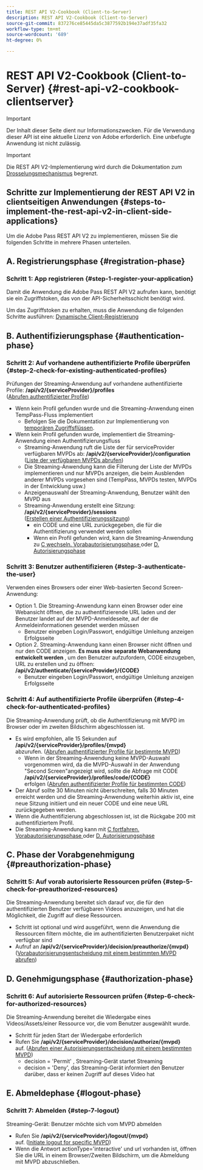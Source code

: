 ```yaml
---
title: REST API V2-Cookbook (Client-to-Server)
description: REST API V2-Cookbook (Client-to-Server)
source-git-commit: 837276ce85445da5c3877592b194e37adf35fa32
workflow-type: tm+mt
source-wordcount: '689'
ht-degree: 0%

---
```



# REST API V2-Cookbook (Client-to-Server) {#rest-api-v2-cookbook-clientserver}

>[!IMPORTANT]
>
> Der Inhalt dieser Seite dient nur Informationszwecken. Für die Verwendung dieser API ist eine aktuelle Lizenz von Adobe erforderlich. Eine unbefugte Anwendung ist nicht zulässig.

>[!IMPORTANT]
>
> Die REST API V2-Implementierung wird durch die Dokumentation zum [Drosselungsmechanismus](/help/authentication/throttling-mechanism.md) begrenzt.

## Schritte zur Implementierung der REST API V2 in clientseitigen Anwendungen {#steps-to-implement-the-rest-api-v2-in-client-side-applications}

Um die Adobe Pass REST API V2 zu implementieren, müssen Sie die folgenden Schritte in mehrere Phasen unterteilen.

## A. Registrierungsphase {#registration-phase}

### Schritt 1: App registrieren {#step-1-register-your-application}

Damit die Anwendung die Adobe Pass REST API V2 aufrufen kann, benötigt sie ein Zugriffstoken, das von der API-Sicherheitsschicht benötigt wird.

Um das Zugriffstoken zu erhalten, muss die Anwendung die folgenden Schritte ausführen: [Dynamische Client-Registrierung](./dynamic-client-registration.md)

## B. Authentifizierungsphase {#authentication-phase}

### Schritt 2: Auf vorhandene authentifizierte Profile überprüfen {#step-2-check-for-existing-authenticated-profiles}

Prüfungen der Streaming-Anwendung auf vorhandene authentifizierte Profile: <b>/api/v2/{serviceProvider}/profiles</b><br>
([Abrufen authentifizierter Profile](./apis/profiles-apis/rest-api-v2-retrieve-authenticated-profiles.md))

* Wenn kein Profil gefunden wurde und die Streaming-Anwendung einen TempPass-Fluss implementiert
   * Befolgen Sie die Dokumentation zur Implementierung von [temporären Zugriffsflüssen](../flows/temporary-access-flows/rest-api-v2-access-temporary-flows.md).
* Wenn kein Profil gefunden wurde, implementiert die Streaming-Anwendung einen Authentifizierungsfluss
   * Streaming-Anwendung ruft die Liste der für serviceProvider verfügbaren MVPDs ab: <b>/api/v2/{serviceProvider}/configuration</b><br>
([Liste der verfügbaren MVPDs abrufen](./apis/configuration-apis/rest-api-v2-configuration-apis-retrieve-configuration-for-specific-service-provider.md))
   * Die Streaming-Anwendung kann die Filterung der Liste der MVPDs implementieren und nur MVPDs anzeigen, die beim Ausblenden anderer MVPDs vorgesehen sind (TempPass, MVPDs testen, MVPDs in der Entwicklung usw.)
   * Anzeigenauswahl der Streaming-Anwendung, Benutzer wählt den MVPD aus
   * Streaming-Anwendung erstellt eine Sitzung: <b>/api/v2/{serviceProvider}/sessions</b><br>
([Erstellen einer Authentifizierungssitzung](./apis/sessions-apis/rest-api-v2-sessions-apis-create-authentication-session.md))<br>
      * ein CODE und eine URL zurückgegeben, die für die Authentifizierung verwendet werden sollen
      * Wenn ein Profil gefunden wird, kann die Streaming-Anwendung zu <a href="#preauthorization-phase">C wechseln. Vorabautorisierungsphase </a> oder <a href="#authorization-phase">D. Autorisierungsphase </a>

### Schritt 3: Benutzer authentifizieren {#step-3-authenticate-the-user}

Verwenden eines Browsers oder einer Web-basierten Second Screen-Anwendung:

* Option 1. Die Streaming-Anwendung kann einen Browser oder eine Webansicht öffnen, die zu authentifizierende URL laden und der Benutzer landet auf der MVPD-Anmeldeseite, auf der die Anmeldeinformationen gesendet werden müssen
   * Benutzer eingeben Login/Passwort, endgültige Umleitung anzeigen Erfolgsseite
* Option 2. Streaming-Anwendung kann einen Browser nicht öffnen und nur den CODE anzeigen. <b>Es muss eine separate Webanwendung entwickelt werden </b>, um den Benutzer aufzufordern, CODE einzugeben, URL zu erstellen und zu öffnen: <b>/api/v2/authenticate/{serviceProvider}/{CODE}</b>
   * Benutzer eingeben Login/Passwort, endgültige Umleitung anzeigen Erfolgsseite

### Schritt 4: Auf authentifizierte Profile überprüfen {#step-4-check-for-authenticated-profiles}

Die Streaming-Anwendung prüft, ob die Authentifizierung mit MVPD im Browser oder im zweiten Bildschirm abgeschlossen ist.

* Es wird empfohlen, alle 15 Sekunden auf <b>/api/v2/{serviceProvider}/profiles/{mvpd}</b><br> abzurufen.
([Abrufen authentifizierter Profile für bestimmte MVPD](.apis/profiles-apis/rest-api-v2-profiles-apis-retrieve-profile-for-specific-mvpd.md))
   * Wenn in der Streaming-Anwendung keine MVPD-Auswahl vorgenommen wird, da die MVPD-Auswahl in der Anwendung &quot;Second Screen&quot;angezeigt wird, sollte die Abfrage mit CODE <b>/api/v2/{serviceProvider}/profiles/code/{CODE}</b><br> erfolgen
([Abrufen authentifizierter Profile für bestimmten CODE](./apis/profiles-apis/rest-api-v2-profiles-apis-retrieve-profile-for-specific-code.md))
* Der Abruf sollte 30 Minuten nicht überschreiten, falls 30 Minuten erreicht werden und die Streaming-Anwendung weiterhin aktiv ist, eine neue Sitzung initiiert und ein neuer CODE und eine neue URL zurückgegeben werden.
* Wenn die Authentifizierung abgeschlossen ist, ist die Rückgabe 200 mit authentifiziertem Profil.
* Die Streaming-Anwendung kann mit <a href="#preauthorization-phase">C fortfahren. Vorabautorisierungsphase </a> oder <a href="#authorization-phase">D. Autorisierungsphase </a>

## C. Phase der Vorabgenehmigung {#preauthorization-phase}

### Schritt 5: Auf vorab autorisierte Ressourcen prüfen {#step-5-check-for-preauthorized-resources}

Die Streaming-Anwendung bereitet sich darauf vor, die für den authentifizierten Benutzer verfügbaren Videos anzuzeigen, und hat die Möglichkeit, die
Zugriff auf diese Ressourcen.

* Schritt ist optional und wird ausgeführt, wenn die Anwendung die Ressourcen filtern möchte, die im authentifizierten Benutzerpaket nicht verfügbar sind
* Aufruf an <b>/api/v2/{serviceProvider}/decision/preauthorize/{mvpd}</b><br>
([Vorabautorisierungsentscheidung mit einem bestimmten MVPD abrufen](.apis/decisions-apis/rest-api-v2-decisions-apis-retrieve-preauthorization-decisions-using-specific-mvpd.md))

## D. Genehmigungsphase {#authorization-phase}

### Schritt 6: Auf autorisierte Ressourcen prüfen {#step-6-check-for-authorized-resources}

Die Streaming-Anwendung bereitet die Wiedergabe eines Videos/Assets/einer Ressource vor, die vom Benutzer ausgewählt wurde.

* Schritt für jeden Start der Wiedergabe erforderlich
* Rufen Sie <b>/api/v2/{serviceProvider}/decision/authorize/{mvpd}</b><br> auf.
([Abrufen einer Autorisierungsentscheidung mit einem bestimmten MVPD](.apis/decisions-apis/rest-api-v2-decisions-apis-retrieve-authorization-decisions-using-specific-mvpd.md))
   * decision = &#39;Permit&#39; , Streaming-Gerät startet Streaming
   * decision = &#39;Deny&#39;, das Streaming-Gerät informiert den Benutzer darüber, dass er keinen Zugriff auf dieses Video hat

## E. Abmeldephase {#logout-phase}

### Schritt 7: Abmelden {#step-7-logout}

Streaming-Gerät: Benutzer möchte sich vom MVPD abmelden

* Rufen Sie <b>/api/v2/{serviceProvider}/logout/{mvpd}</b><br> auf.
([Initiate logout for specific MVPD](.apis/logout-apis/rest-api-v2-logout-apis-initiate-logout-for-specific-mvpd.md))
* Wenn die Antwort actionType=&#39;interactive&#39; und url vorhanden ist, öffnen Sie die URL in einem Browser/Zweiten Bildschirm, um die Abmeldung mit MVPD abzuschließen.
